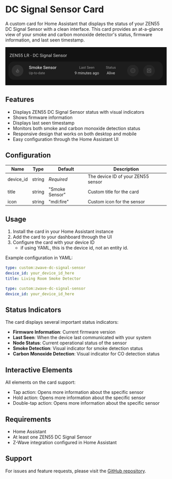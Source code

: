 # DC Signal Sensor Card

A custom card for Home Assistant that displays the status of your ZEN55 DC Signal Sensor with a clean interface. This card provides an at-a-glance view of your smoke and carbon monoxide detector's status, firmware information, and last seen timestamp.

![card](../assets/cards/info/dc-signal-sensor/card.png)

## Features

- Displays ZEN55 DC Signal Sensor status with visual indicators
- Shows firmware information
- Displays last seen timestamp
- Monitors both smoke and carbon monoxide detection status
- Responsive design that works on both desktop and mobile
- Easy configuration through the Home Assistant UI

## Configuration

| Name      | Type   | Default        | Description                        |
| --------- | ------ | -------------- | ---------------------------------- |
| device_id | string | _Required_     | The device ID of your ZEN55 sensor |
| title     | string | "Smoke Sensor" | Custom title for the card          |
| icon      | string | "mdi:fire"     | Custom icon for the sensor         |

## Usage

1. Install the card in your Home Assistant instance
2. Add the card to your dashboard through the UI
3. Configure the card with your device ID
   - if using YAML, this is the device id, not an entity id.

Example configuration in YAML:

```yaml
type: custom:zwave-dc-signal-sensor
device_id: your_device_id_here
title: Living Room Smoke Detector
```

```yaml
type: custom:zwave-dc-signal-sensor
device_id: your_device_id_here
```

## Status Indicators

The card displays several important status indicators:

- **Firmware Information**: Current firmware version
- **Last Seen**: When the device last communicated with your system
- **Node Status**: Current operational status of the sensor
- **Smoke Detection**: Visual indicator for smoke detection status
- **Carbon Monoxide Detection**: Visual indicator for CO detection status

## Interactive Elements

All elements on the card support:

- Tap action: Opens more information about the specific sensor
- Hold action: Opens more information about the specific sensor
- Double-tap action: Opens more information about the specific sensor

## Requirements

- Home Assistant
- At least one ZEN55 DC Signal Sensor
- Z-Wave integration configured in Home Assistant

## Support

For issues and feature requests, please visit the [GitHub repository](https://github.com/homeassistant-extras/zwave-card-set).
